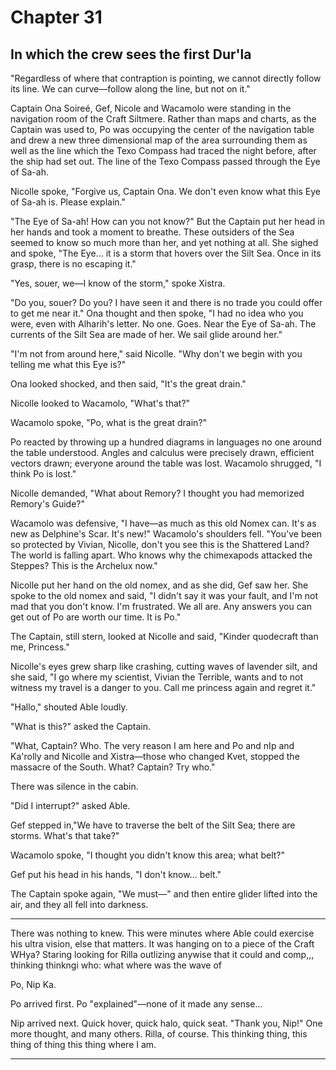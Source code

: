 # Chapter 31

## In which the crew sees the first Dur'la

"Regardless of where that contraption is pointing, we cannot directly follow its line. We can curve—follow along the line, but not on it."

Captain Ona Soireé, Gef, Nicole and Wacamolo were standing in the navigation room of the Craft Siltmere. Rather than maps and charts, as the Captain was used to, Po was occupying the center of the navigation table and drew a new three dimensional map of the area surrounding them as well as the line which the Texo Compass had traced the night before, after the ship had set out. The line of the Texo Compass passed through the Eye of Sa-ah.


Nicolle spoke, "Forgive us, Captain Ona. We don't even know what this Eye of Sa-ah is. Please explain."

"The Eye of Sa-ah! How can you not know?" But the Captain put her head in her hands and took a moment to breathe. These outsiders of the Sea seemed to know so much more than her, and yet nothing at all. She sighed and spoke, "The Eye... it is a storm that hovers over the Silt Sea. Once in its grasp, there is no escaping it."

"Yes, souer, we—I know of the storm," spoke Xistra.

"Do you, souer? Do you? I have seen it and there is no trade you could offer to get me near it." Ona thought and then spoke, "I had no idea who you were, even with Alharih's letter. No one. Goes. Near the Eye of Sa-ah. The currents of the Silt Sea are made of her. We sail glide around her."

"I'm not from around here," said Nicolle. "Why don't we begin with you telling me what this Eye is?"

Ona looked shocked, and then said, "It's the great drain."

Nicolle looked to Wacamolo, "What's that?"

Wacamolo spoke, "Po, what is the great drain?"

Po reacted by throwing up a hundred diagrams in languages no one around the table understood. Angles and calculus were precisely drawn, efficient vectors drawn; everyone around the table was lost. Wacamolo shrugged, "I think Po is lost."

Nicolle demanded, "What about Remory? I thought you had memorized Remory's Guide?"

Wacamolo was defensive, "I have—as much as this old Nomex can. It's as new as Delphine's Scar. It's new!" Wacamolo's shoulders fell. "You've been so protected by Vivian, Nicolle, don't you see this is the Shattered Land? The world is falling apart. Who knows why the chimexapods attacked the Steppes? This is the Archelux now."

Nicolle put her hand on the old nomex, and as she did, Gef saw her. She spoke to the old nomex and said, "I didn't say it was your fault, and I'm not mad that you don't know. I'm frustrated. We all are. Any answers you can get out of Po are worth our time. It is Po."

The Captain, still stern, looked at Nicolle and said, "Kinder quodecraft than me, Princess."

Nicolle's eyes grew sharp like crashing, cutting waves of lavender silt, and she said, "I go where my scientist, Vivian the Terrible, wants and to not witness my travel is a danger to you. Call me princess again and regret it."

"Hallo," shouted Able loudly.

"What is this?" asked the Captain.

"What, Captain? Who. The very reason I am here and Po and nIp and Ka'rolly and Nicolle and Xistra—those who changed Kvet, stopped the massacre of the South. What? Captain? Try who."

There was silence in the cabin.

"Did I interrupt?" asked Able.

Gef stepped in,"We have to traverse the belt of the Silt Sea; there are storms. What's that take?"

Wacamolo spoke, "I thought you didn't know this area; what belt?"

Gef put his head in his hands, "I don't know... belt."

The Captain spoke again, "We must—" and then entire glider lifted into the air, and they all fell into darkness.

* * *

There was nothing to knew. This were minutes where Able could exercise his ultra vision, else that matters. It was hanging on to a piece of the Craft WHya? Staring looking for Rilla outlizing anywise that it could and comp,,, thinking thinkngi who: what where was the wave of 

Po, Nip Ka.

Po arrived first. Po "explained"—none of it made any sense...

Nip arrived next. Quick hover, quick halo, quick seat. "Thank you, Nip!" One more thought, and many others. Rilla, of course. This thinking thing, this thing of thing this thing where I am.

* * *

